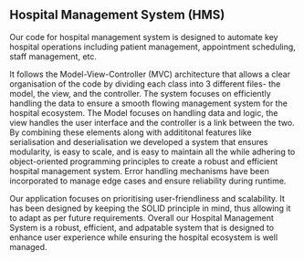 ## Hospital Management System (HMS)
Our code for hospital management system is designed to automate key hospital operations including patient management, appointment scheduling, staff management, etc. 

It follows the Model-View-Controller (MVC) architecture that allows a clear organisation of the code by dividing each class into 3 different files- the model, the view, and the controller. The system focuses on efficiently handling the data to ensure a smooth flowing management system for the hospital ecosystem.
The Model focuses on handling data and logic, the view handles the user interface and the controller is a link between the two. By combining these elements along with addititonal features like serialisation and deserialisation we developed a system that ensures modularity, is easy to scale, and is easy to maintain all the while adhering to object-oriented programming principles to create a robust and efficient hospital management system. Error handling mechanisms have been incorporated to manage edge cases and ensure reliability during runtime. 


Our application focuses on prioritising user-friendliness and scalability. It has been designed by keeping the SOLID principle in mind, thus allowing it to adapt as per future requirements. Overall our Hospital Management System is a robust, efficient, and adpatable system that is designed to enhance user experience while ensuring the hospital ecosystem is well managed. 
